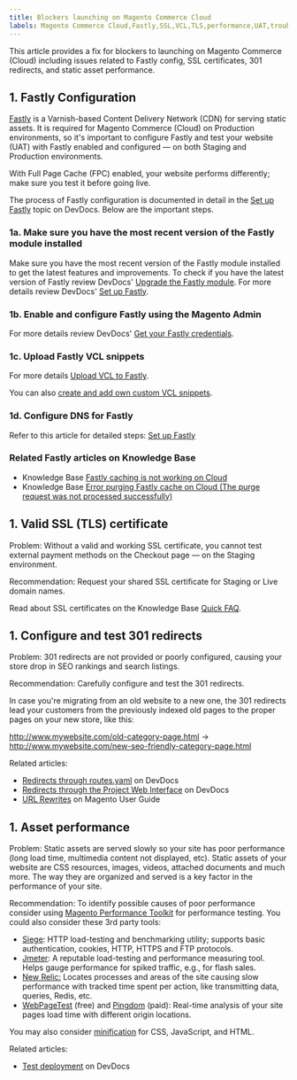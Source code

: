 ```yaml
---
title: Blockers launching on Magento Commerce Cloud
labels: Magento Commerce Cloud,Fastly,SSL,VCL,TLS,performance,UAT,troubleshooting
---
```


This article provides a fix for blockers to launching on Magento Commerce (Cloud) including issues related to Fastly config, SSL certificates, 301 redirects, and static asset performance.

## 1. Fastly Configuration

[Fastly](https://www.fastly.com/) is a Varnish-based Content Delivery Network (CDN) for serving static assets. It is required for Magento Commerce (Cloud) on Production environments, so it's important to configure Fastly and test your website (UAT) with Fastly enabled and configured — on both Staging and Production environments.

<p class="warning">With Full Page Cache (FPC) enabled, your website performs differently; make sure you test it before going live.</p>

The process of Fastly configuration is documented in detail in the [Set up Fastly](http://devdocs.magento.com/guides/v2.2/cloud/access-acct/fastly.html) topic on DevDocs. Below are the important steps.

### 1a. Make sure you have the most recent version of the Fastly module installed

Make sure you have the most recent version of the Fastly module installed to get the latest features and improvements. To check if you have the latest version of Fastly review DevDocs' [Upgrade the Fastly module](https://devdocs.magento.com/cloud/cdn/configure-fastly.html#upgrade). For more details review DevDocs' [Set up Fastly](https://devdocs.magento.com/cloud/cdn/configure-fastly.html).

### 1b. Enable and configure Fastly using the Magento Admin

For more details review DevDocs' [Get your Fastly credentials](http://devdocs.magento.com/guides/v2.2/cloud/access-acct/fastly.html#cloud-fastly-creds).

### 1c. Upload Fastly VCL snippets

For more details [Upload VCL to Fastly](https://devdocs.magento.com/cloud/cdn/configure-fastly.html#upload-vcl-snippets). 

You can also [create and add own custom VCL snippets](https://devdocs.magento.com/cloud/cdn/cloud-vcl-custom-snippets.html).

### 1d. Configure DNS for Fastly

Refer to this article for detailed steps: [Set up Fastly](http://devdocs.magento.com/guides/v2.2/cloud/access-acct/fastly.html#fastly-dns)

### Related Fastly articles on Knowledge Base

* Knowledge Base [Fastly caching is not working on Cloud](https://support.magento.com/hc/en-us/articles/115001853074-Fastly-caching-is-not-working-for-sites-for-Magento-Commerce-Cloud)
* Knowledge Base [Error purging Fastly cache on Cloud (The purge request was not processed successfully)](https://support.magento.com/hc/en-us/articles/115001853194-Fastly-purges-do-not-process-successfully-for-Magento-Commerce-Cloud)

## 1. Valid SSL (TLS) certificate

Problem: Without a valid and working SSL certificate, you cannot test external payment methods on the Checkout page — on the Staging environment.

Recommendation: Request your shared SSL certificate for Staging or Live domain names.

Read about SSL certificates on the Knowledge Base [Quick FAQ](https://support.magento.com/hc/en-us/articles/115004685333).

## 1. Configure and test 301 redirects 

Problem: 301 redirects are not provided or poorly configured, causing your store drop in SEO rankings and search listings.

Recommendation: Carefully configure and test the 301 redirects.

In case you're migrating from an old website to a new one, the 301 redirects lead your customers from the previously indexed old pages to the proper pages on your new store, like this:

http://www.mywebsite.com/old-category-page.html ->  http://www.mywebsite.com/new-seo-friendly-category-page.html

Related articles:

* [Redirects through routes.yaml](http://devdocs.magento.com/guides/v2.2/cloud/project/project-routes-more-redir.html) on DevDocs
* [Redirects through the Project Web Interface](http://devdocs.magento.com/guides/v2.2/cloud/project/project-webint-basic.html#project-conf-env-route) on DevDocs
* [URL Rewrites](http://docs.magento.com/m2/ee/user_guide/marketing/url-rewrite.html) on Magento User Guide

## 1. Asset performance

Problem: Static assets are served slowly so your site has poor performance (long load time, multimedia content not displayed, etc). Static assets of your website are CSS resources, images, videos, attached documents and much more. The way they are organized and served is a key factor in the performance of your site.

Recommendation: To identify possible causes of poor performance consider using [Magento Performance Toolkit](https://github.com/magento/magento2/tree/2.3/setup/performance-toolkit) for performance testing. You could also consider these 3rd party tools:

* [Siege](https://www.joedog.org/siege-home/): HTTP load-testing and benchmarking utility; supports basic authentication, cookies, HTTP, HTTPS and FTP protocols.
* [Jmeter](http://jmeter.apache.org/): A reputable load-testing and performance measuring tool. Helps gauge performance for spiked traffic, e.g., for flash sales.
* [New Relic:](https://support.newrelic.com/) Locates processes and areas of the site causing slow performance with tracked time spent per action, like transmitting data, queries, Redis, etc.
* [WebPageTest](https://www.webpagetest.org/) (free) and [Pingdom](https://www.pingdom.com/) (paid): Real-time analysis of your site pages load time with different origin locations.

You may also consider [minification](https://devdocs.magento.com/cloud/live/sens-data-over.html#cloud-clp-settings) for CSS, JavaScript, and HTML. 

Related articles:

* [Test deployment](http://devdocs.magento.com/guides/v2.2/cloud/live/stage-prod-test.html) on DevDocs